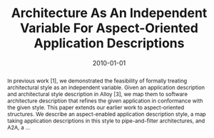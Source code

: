 ---
title: "Architecture As An Independent Variable For Aspect-Oriented Application Descriptions"
abstract: "In previous work [1], we demonstrated the feasibility of formally treating architectural style as an independent variable. Given an application description and architectural style description in Alloy [3], we map them to software architecture description that refines the given application in conformance with the given style. This paper extends our earlier work to aspect-oriented structures. We describe an aspect-enabled application description style, a map taking application descriptions in this style to pipe-and-filter architectures, and A2A, a …"
date: 2010-01-01
venue: "Abstract State Machines, Alloy, B and Z, Second International Conference, ABZ 2010, Orford, QC, Canada, February 22-25, 2010. Proceedings"
paperurl: https://www.researchgate.net/profile/Luigi_Logrippo/publication/221612416_Secrecy_UML_Method_for_Model_Transformations/links/55f3184a08ae1d98039481d0.pdf#page=14
authors: "Hamid Bagheri and Kevin J. Sullivan"
awards: ""
---